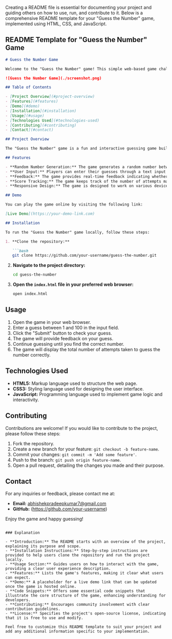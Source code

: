 Creating a README file is essential for documenting your project and guiding others on how to use, run, and contribute to it. Below is a comprehensive README template for your "Guess the Number" game, implemented using HTML, CSS, and JavaScript.

## README Template for "Guess the Number" Game

```markdown
# Guess the Number Game

Welcome to the "Guess the Number" game! This simple web-based game challenges players to guess a randomly generated number between 1 and 100. Enjoy testing your luck and logic as you try to guess the correct number with the fewest attempts possible.

![Guess the Number Game](./screenshot.png)

## Table of Contents

- [Project Overview](#project-overview)
- [Features](#features)
- [Demo](#demo)
- [Installation](#installation)
- [Usage](#usage)
- [Technologies Used](#technologies-used)
- [Contributing](#contributing)
- [Contact](#contact)

## Project Overview

The "Guess the Number" game is a fun and interactive guessing game built with HTML, CSS, and JavaScript. Players are prompted to guess a number between 1 and 100, and the game provides feedback if the guess is too low, too high, or correct. The objective is to guess the correct number in as few attempts as possible.

## Features

- **Random Number Generation:** The game generates a random number between 1 and 100 for each new game session.
- **User Input:** Players can enter their guesses through a text input field.
- **Feedback:** The game provides real-time feedback indicating whether the guess is too low, too high, or correct.
- **Score Tracking:** The game keeps track of the number of attempts made by the player.
- **Responsive Design:** The game is designed to work on various devices, including desktops, tablets, and smartphones.

## Demo

You can play the game online by visiting the following link:

[Live Demo](https://your-demo-link.com)

## Installation

To run the "Guess the Number" game locally, follow these steps:

1. **Clone the repository:**

   ```bash
   git clone https://github.com/your-username/guess-the-number.git
   ```

2. **Navigate to the project directory:**

   ```bash
   cd guess-the-number
   ```

3. **Open the `index.html` file in your preferred web browser:**

   ```bash
   open index.html
   ```

## Usage

1. Open the game in your web browser.
2. Enter a guess between 1 and 100 in the input field.
3. Click the "Submit" button to check your guess.
4. The game will provide feedback on your guess.
5. Continue guessing until you find the correct number.
6. The game will display the total number of attempts taken to guess the number correctly.

## Technologies Used

- **HTML5:** Markup language used to structure the web page.
- **CSS3:** Styling language used for designing the user interface.
- **JavaScript:** Programming language used to implement game logic and interactivity.

## Contributing

Contributions are welcome! If you would like to contribute to the project, please follow these steps:

1. Fork the repository.
2. Create a new branch for your feature: `git checkout -b feature-name`.
3. Commit your changes: `git commit -m 'Add some feature'`.
4. Push to the branch: `git push origin feature-name`.
5. Open a pull request, detailing the changes you made and their purpose.



## Contact

For any inquiries or feedback, please contact me at:

- **Email:** abhishekpradeepkumar7@gmail.com
- **GitHub:** (https://github.com/your-username)

Enjoy the game and happy guessing!
```

### Explanation

- **Introduction:** The README starts with an overview of the project, explaining its purpose and scope.
- **Installation Instructions:** Step-by-step instructions are provided to help users clone the repository and run the project locally.
- **Usage Section:** Guides users on how to interact with the game, providing a clear user experience description.
- **Features:** Lists the game's features, making it clear what users can expect.
- **Demo:** A placeholder for a live demo link that can be updated once the game is hosted online.
- **Code Snippets:** Offers some essential code snippets that illustrate the core structure of the game, enhancing understanding for developers.
- **Contributing:** Encourages community involvement with clear contribution guidelines.
- **License:** Specifies the project's open-source license, indicating that it is free to use and modify.

Feel free to customize this README template to suit your project and add any additional information specific to your implementation.
